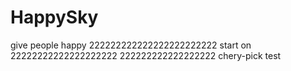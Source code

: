 # HappySky
give people happy
222222222222222222222222
start on
22222222222222222222
222222222222222222
chery-pick test

